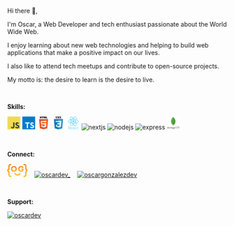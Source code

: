 Hi there 👋,

I'm Oscar, a Web Developer and tech enthusiast passionate about the World Wide Web.

I enjoy learning about new web technologies and helping to build web applications that make a positive impact on our lives.

I also like to attend tech meetups and contribute to open-source projects.

My motto is: the desire to learn is the desire to live.

<br/>

<strong>Skills:</strong>

<img src="https://raw.githubusercontent.com/devicons/devicon/master/icons/javascript/javascript-original.svg" alt="javascript" width="auto" height="30"/> <img src="https://raw.githubusercontent.com/devicons/devicon/master/icons/typescript/typescript-original.svg" alt="typescript" width="auto" height="30"/> <img src="https://raw.githubusercontent.com/devicons/devicon/master/icons/html5/html5-original-wordmark.svg" alt="html5" width="auto" height="30"/> <img src="https://raw.githubusercontent.com/devicons/devicon/master/icons/css3/css3-original-wordmark.svg" alt="css3" width="auto" height="30"/> <img src="https://raw.githubusercontent.com/devicons/devicon/master/icons/react/react-original-wordmark.svg" alt="react" width="auto" height="30"/> <img src="https://cdn.worldvectorlogo.com/logos/nextjs-2.svg" alt="nextjs" width="auto" height="30"/> <img src="https://cdn.jsdelivr.net/gh/devicons/devicon/icons/nodejs/nodejs-original.svg" alt="nodejs" width="auto" height="30"/> <img src="https://cdn.jsdelivr.net/gh/devicons/devicon/icons/express/express-original.svg" alt="express" width="auto" height="30"/> <img src="https://raw.githubusercontent.com/devicons/devicon/master/icons/mongodb/mongodb-original-wordmark.svg" alt="mongodb" width="auto" height="30"/>

<br>

<strong>Connect:</strong>

<a href="https://www.oscargonzalez.dev" target="blank"><img src="public/images/og_logo.png" alt="Portfolio" height="30" width="auto" /></a>&nbsp;&nbsp;&nbsp;
<a href="https://twitter.com/oscardev_" target="blank"><img src="https://raw.githubusercontent.com/rahuldkjain/github-profile-readme-generator/master/src/images/icons/Social/twitter.svg" alt="oscardev_" height="30" width="auto" /></a>&nbsp;&nbsp;&nbsp;
<a href="https://linkedin.com/in/oscargonzalezdev" target="blank"><img src="https://raw.githubusercontent.com/rahuldkjain/github-profile-readme-generator/master/src/images/icons/Social/linked-in-alt.svg" alt="oscargonzalezdev" height="30" width="auto" /></a>

<br/>

<strong>Support:</strong>

<a href="https://www.buymeacoffee.com/oscardev"> <img src="https://cdn.buymeacoffee.com/buttons/v2/default-yellow.png" height="30" width="auto" alt="oscardev" /></a>